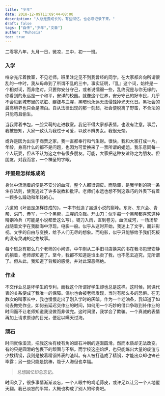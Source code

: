```yaml
---
title: "少年"
date: 2018-12-09T11:09:44+08:00
description: "人总是要成长的，有些回忆，也必须记录下来。"
draft: false
tags: ["自传","少年","文章"]
author: "Muhosia"
toc: true
---
```



二零零八年，九月一日，微凉，三中，初一一班。

### 入学

喧杂充斥着教室，不见老师。班里注定见不到我曾经的同学。在大家都奔向所谓很乱的一中时，我从母命到了所谓不乱的三中。事实证明，『乱』这个词，始终是一个相对词，而非绝对。只要你安分守己，或者说懦弱一些，乱终究是与你无缘的，你看到的永远是一个和平，安详的校园。就像这个世界，安分守己的好市民，几乎不会见到城市里的肮脏、龌蹉与血腥，黑暗也永远无法侵蚀掉光天化日。黑社会的最高境界也只会是漂白。自从法律出现的那一刻起，社会便脱离了野蛮，不合法的只能苟且偷生。

当我背着书包，一脸呆萌的走进教室。我记不得大家都表情，也没有注意。事后，我被告知，大家一致认为我过于可爱，以致不辨男女。我很无奈。

或许是因为出生于商贾之家，我一直都奉行和气生财。很快，我和大家打成一片。年龄，身高什么的都不是问题，也因为可爱换来了一票所谓的姐姐。我乐意同每一个人玩耍，但从不认为这之中有很多朋友。可能，大家把这种友谊称之为朋友。但朋友，对我而言，一个神圣的字眼。

### 坏蛋是怎样炼成的

身体中流淌着的便是不安分的血液，整个人都很调皮。而隐藏，是我学到的第一条生存法则，使我逃过了许多说教和批评。老师们永远也想不到这乖巧的外表下有着一颗多么躁动和年轻的心。

六道的《坏蛋是怎样炼成的》，一本书创造了黑道小说的巅峰。东哥、东兴会、青帮、洪门、赤军，一个个黑帮，血腥的杀戮。开山刀：似乎每一个黑帮都喜欢这种精钢冷兵（可能是小说都爱这么写）。钢刀入肉，直到卷刃，血流成河，一场场帮战随着文字在我脑海中浮现，电影一般。似乎从这时开始，我迷上了文字，而非影视。文字的自由与变换，给予人们无尽的想象。而电影，似乎只能够给予我们死板的没有灵魂的定格故事。

每个班总有那么几个老师的小间谍，中午刚从二手旧书店换来的书在我书包里安静的躺着，老师却知道了。至今，我都不知道是谁出卖了我，也不愿去追究，无所谓了。但从此，我知道了背叛的感觉，并对此深恶痛绝。

### 作业

不交作业总是坏学生的专利，而我这个所谓好学生却也总是这样。这时候，同课代表的关系便成了我唯一的保障。偶尔也会被老师发现，当时有那么多的恐惧。在无数次的叫家长中，我也慢慢走出了刚入学时的灰暗。作为一个老油条，我知道了如何去做完作业，如何去延迟交作业的时间，如何用一个巧妙的借口争取到补作业的时间而不让老师知道我没做而非做完。这时间里，我学会了欺骗。一个真诚的表情再加上请求原谅的目光，便足以瞒天过海。

### 顽石

时间就像溪流，把我这块有棱有角的顽石冲刷的逐渐圆滑。然而本质却无法改变。有的只是圆滑的包裹下的顽固与不堪。而学校这座熔炉，也只能炼出大量的废渣与少数精钢，我则是披着精钢外表的渣料。有人被打造成了精钢，才能出众却也锋芒毕露；另一些只能是挑棒，隐于人海但也幸福。

>总想回忆却总忘记。

时间久了，很多事情渐渐淡忘，一个人眼中的鸡毛蒜皮，或许足以让另一个人地覆天翻。我已淡忘的平常，大概也构成了别人的珍贵吧。